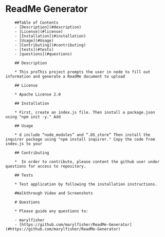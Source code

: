 # ReadMe Generator

        ##Table of Contents
        - [Description](#description)
        - [License](#license)
        - [Installation](#installation)
        - [Usage](#Usage)
        - [Contributing](#contributing)
        - [tests](#tests)
        - [questions](#questions)

        ## Description 

        * This proThis project prompts the user in node to fill out information and generate a ReadMe document to upload

        ## License

        * Apache License 2.0

        ## Installation 

        * First, create an index.js file. Then install a package.json using "npm init -y." Add 

        ## Usage 

        * d include “node_modules” and “.DS_store” Then install the inquirer package using "npm install inquirer." Copy the code from index.js to your 

        ## Contributing

        *  In order to contribute, please content the github user under questions for access to repository. 

        ## Tests

        * Test application by following the installation instructions. 

        #Walkthrough Video and Screenshots

        # Questions

        * Please guide any questions to:

        - marylfisher
        - [https://github.com/marylfisher/ReadMe-Generator](#https://github.com/marylfisher/ReadMe-Generator)

    